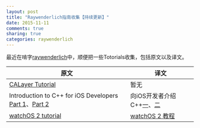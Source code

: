 ```yaml
---
layout: post
title: "Raywenderlich指南收集【持续更新】"
date: 2015-11-11
comments: true
sharing: true
categories: raywenderlich
---
```

最近在啃字[raywenderlich](http://www.raywenderlich.com)中，顺便把一些Totorials收集，包括原文以及译文。


<!--more-->

|原文|译文|
|---|---|
|[CALayer Tutorial](http://www.raywenderlich.com/90488/calayer-in-ios-with-swift-10-examples)|暂无|
|Introduction to C++ for iOS Developers [Part 1](http://www.raywenderlich.com/?p=62989)、[Part 2](http://www.raywenderlich.com/62990/introduction-c-ios-developers-part-2)|向iOS开发者介绍C++[一](http://www.cocoachina.com/industry/20140415/8163.html)、[二](http://www.cocoachina.com/ios/20140417/8182.html)|
|[watchOS 2 tutorial](https://www.raywenderlich.com/117196/watchos-2-tutorial-part-1-getting-started)|[watchOS 2 教程](http://www.jianshu.com/notebooks/2481384/latest)|

